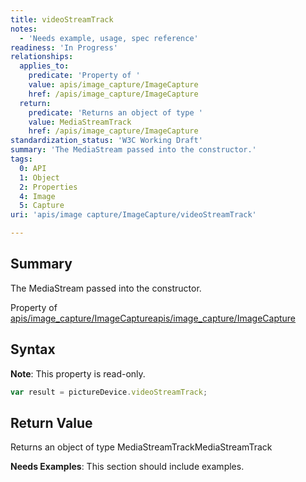 ```yaml
---
title: videoStreamTrack
notes:
  - 'Needs example, usage, spec reference'
readiness: 'In Progress'
relationships:
  applies_to:
    predicate: 'Property of '
    value: apis/image_capture/ImageCapture
    href: /apis/image_capture/ImageCapture
  return:
    predicate: 'Returns an object of type '
    value: MediaStreamTrack
    href: /apis/image_capture/ImageCapture
standardization_status: 'W3C Working Draft'
summary: 'The MediaStream passed into the constructor.'
tags:
  0: API
  1: Object
  2: Properties
  4: Image
  5: Capture
uri: 'apis/image capture/ImageCapture/videoStreamTrack'

---
```

## <span>Summary</span>

The MediaStream passed into the constructor.

Property of [apis/image\_capture/ImageCapture](/apis/image_capture/ImageCapture)[apis/image\_capture/ImageCapture](/apis/image_capture/ImageCapture)

## <span>Syntax</span>

**Note**: This property is read-only.

``` js
var result = pictureDevice.videoStreamTrack;
```

## <span>Return Value</span>

Returns an object of type MediaStreamTrackMediaStreamTrack

**Needs Examples**: This section should include examples.

